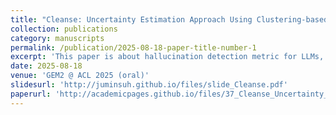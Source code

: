```yaml
---
title: "Cleanse: Uncertainty Estimation Approach Using Clustering-based Semantic Consistency in LLMs"
collection: publications
category: manuscripts
permalink: /publication/2025-08-18-paper-title-number-1
excerpt: 'This paper is about hallucination detection metric for LLMs, leveraging clustering algorithm in order to estimate semantic consistency between outputs effectively.'
date: 2025-08-18
venue: 'GEM2 @ ACL 2025 (oral)'
slidesurl: 'http://juminsuh.github.io/files/slide_Cleanse.pdf'
paperurl: 'http://academicpages.github.io/files/37_Cleanse_Uncertainty_Estimat.pdf'
---
```

